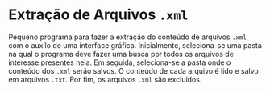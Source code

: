 # Extração de Arquivos `.xml`

Pequeno programa para fazer a extração do conteúdo de arquivos `.xml` com o auxílo de uma interface gráfica. Inicialmente, seleciona-se uma pasta na qual o programa deve fazer uma busca por todos os arquivos de interesse presentes nela. Em seguida, seleciona-se a pasta onde o conteúdo dos `.xml` serão salvos. O conteúdo de cada arquivo é lido e salvo em arquivos `.txt`. Por fim, os arquivos `.xml` são excluídos.
